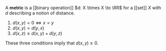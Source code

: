 A **metric** is a [[binary operation]] $d: X \times X \to \RR$ for a [[set]] $X$ with $d$ describing a notion of distance. 

1. $d(x, y) = 0 \iff x = y$
2. $d(x, y) = d(y, x)$
3. $d(x, z) \leq d(x, y) + d(y, z)$

These three conditions imply that $d(x, y) \geq 0$.